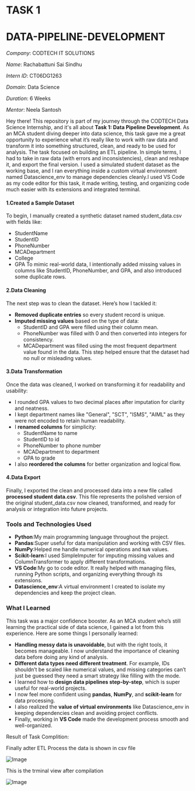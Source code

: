 
# TASK 1
# DATA-PIPELINE-DEVELOPMENT

*Company*: CODTECH IT SOLUTIONS

*Name*:  Rachabattuni Sai Sindhu

*Intern ID*: CT06DG1263

*Domain*: Data Science

*Duration*: 6 Weeks

*Mentor*: Neela Santosh

Hey there! This repository is part of my journey through the CODTECH Data Science Internship, and it's all about **Task 1: Data Pipeline Development**. As an MCA student diving deeper into data science, this task gave me a great opportunity to experience what it’s really like to work with raw data and transform it into something structured, clean, and ready to be used for analysis. The task focused on building an ETL pipeline. In simple terms, I had to take in raw data (with errors and inconsistencies), clean and reshape it, and export the final version. I used a simulated student dataset as the working base, and I ran everything inside a custom virtual environment named Datascience_env to manage dependencies cleanly.I used VS Code as my code editor for this task, it made writing, testing, and organizing code much easier with its extensions and integrated terminal.

#### 1.Created a Sample Dataset
To begin, I manually created a synthetic dataset named student_data.csv with fields like:
* StudentName
* StudentID
* PhoneNumber
* MCADepartment
* College
* GPA
To mimic real-world data, I intentionally added missing values in columns like StudentID, PhoneNumber, and GPA, and also introduced some duplicate rows.

#### 2.Data Cleaning
The next step was to clean the dataset. Here’s how I tackled it:
* **Removed duplicate entries** so every student record is unique.
* **Imputed missing values** based on the type of data:
  * StudentID and GPA were filled using their column mean.
  * PhoneNumber was filled with 0 and then converted into integers for consistency.
  * MCADepartment was filled using the most frequent department value found in the data.
This step helped ensure that the dataset had no null or misleading values.

#### 3.Data Transformation
Once the data was cleaned, I worked on transforming it for readability and usability:
* I rounded GPA values to two decimal places after imputation for clarity and neatness.
* I kept department names like "General", "SCT", "ISMS", "AIML" as they were not encoded to retain human readability.
* I **renamed columns** for simplicity:
  * StudentName to name
  * StudentID to id
  * PhoneNumber to phone number
  * MCADepartment to department
  * GPA to grade
* I also **reordered the columns** for better organization and logical flow.

#### 4️.Data Export
Finally, I exported the clean and processed data into a new file called **processed student data.csv**. This file represents the polished version of the original student_data.csv now cleaned, transformed, and ready for analysis or integration into future projects.

### Tools and Technologies Used
* **Python**:My main programming language throughout the project.
* **Pandas**:Super useful for data manipulation and working with CSV files.
* **NumPy**:Helped me handle numerical operations and `NaN` values.
* **Scikit-learn**:I used SimpleImputer for imputing missing values and ColumnTransformer to apply different transformations.
* **VS Code**:My go to code editor. It really helped with managing files, running Python scripts, and organizing everything through its extensions.
* **Datascience_env**:A virtual environment I created to isolate my dependencies and keep the project clean.

### What I Learned
This task was a major confidence booster. As an MCA student who’s still learning the practical side of data science, I gained a lot from this experience. Here are some things I personally learned:
* **Handling messy data is unavoidable**, but with the right tools, it becomes manageable. I now understand the importance of cleaning data before doing any kind of analysis.
* **Different data types need different treatment**. For example, IDs shouldn’t be scaled like numerical values, and missing categories can’t just be guessed they need a smart strategy like filling with the mode.
* I learned how to **design data pipelines step-by-step**, which is super useful for real-world projects.
* I now feel more confident using **pandas**, **NumPy**, and **scikit-learn** for data processing.
* I also realized the **value of virtual environments** like Datascience_env in keeping dependencies clean and avoiding project conflicts.
* Finally, working in **VS Code** made the development process smooth and well-organized.



Result of Task Complition:

Finally adter ETL Process the data is shown in csv file

![Image](https://github.com/user-attachments/assets/3f833811-eeab-4329-9edd-9572ac20d30f)



This is the trminal view after compilation

![Image](https://github.com/user-attachments/assets/f16ebfb5-e0e9-4378-ba73-256ea5b2f3df)


